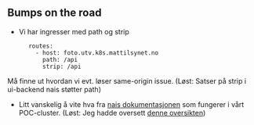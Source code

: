 ## Bumps on the road
* Vi har ingresser med path og strip 
```    ingress:
      routes:
        - host: foto.utv.k8s.mattilsynet.no
          path: /api
          strip: /api
```
Må finne ut hvordan vi evt. løser same-origin issue. (Løst: Satser på strip i ui-backend nais støtter path)
* Litt vanskelig å vite hva fra [nais dokumentasjonen](https://doc.nais.io) som fungerer i vårt POC-cluster. (Løst: Jeg hadde oversett [denne oversikten]( https://docs.google.com/document/d/1tlfnwvf9UYGH_-VGkXnCcC8YAF6kqYmja_oD4xsDccc/edit))
